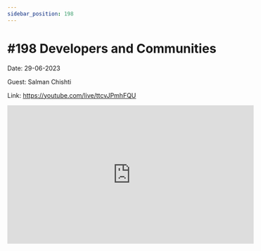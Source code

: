 ```yaml
---
sidebar_position: 198
---
```


# #198 Developers and Communities

Date: 29-06-2023

Guest: Salman Chishti

Link: https://youtube.com/live/ttcvJPmhFQU

<iframe width="560" height="315" src="https://www.youtube.com/embed/ttcvJPmhFQU" title="YouTube video player" frameborder="0" allow="accelerometer; autoplay; clipboard-write; encrypted-media; gyroscope; picture-in-picture; web-share" allowfullscreen></iframe>